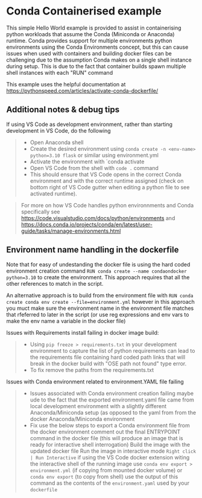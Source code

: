 Conda Containerised example
=
This simple Hello World example is provided to assist in containerising python workloads that assume the Conda (Miniconda or Anaconda) runtime. Conda provides support for  multiple environments python environments using the Conda Environments concept, but this can cause issues when used with containers and building docker files can be challenging due to the assumption Conda makes on a single shell instance during setup. This is due to the fact that container builds spawn multiple shell instances with each "RUN" command

This example uses the helpful documentation at https://pythonspeed.com/articles/activate-conda-dockerfile/ 

Additional notes & debug tips
-
If using VS Code as development environment, rather than starting development in VS Code, do the following

>- Open Anaconda shell 
>- Create the desired environment using `conda create -n <env-name> python=3.10 flask` or similar using environment.yml
>- Activate the environment with `conda activate <env-name>  
>- Open VS Code from the shell with `code .` command
>- This should ensure that VS Code opens in the correct Conda environment and with the correct runtime assigned (check on bottom right of VS Code gutter when editing a python file to see activated runtime). 

> For more on how VS Code handles python environnments and Conda specifically see https://code.visualstudio.com/docs/python/environments and https://docs.conda.io/projects/conda/en/latest/user-guide/tasks/manage-environments.html  

Environment name handling in the dockerfile
-
Note that for easy of undestanding the docker file is using the  hard coded environment creation command `RUN conda create --name condaondocker python=3.10` to create the environment. This approach requires that all the other references to <env-name> match in the script. 

An alternative approach is to build from the environment file with `RUN conda create conda env create --file=environment.yml` however in this approach you muct make sure the environment name in the environment file matches that rfeferred to later in the script (or use reg expressions and env vars to make the env name a variable in the docker file) 

Issues with Requirements install failing in docker image build: 
> - Using `pip freeze > requirements.txt` in your development environment to capture the list of python requirements can lead to the requirements file containing hard coded path links that will break in the docker build with "OSE path not found" type error. 
>- To fix remove the paths from the requirements.txt

Issues with Conda environment related to environment.YAML file failing
> - Issues associated with Conda environment creation failing maybe ude to the fact that the exported environment.yaml file came from local development environment with a slightly different Anaconda/Miniconda setup (as opposed to the yaml from from the docker Anaconda/Miniconda environment
> - Fix use the below steps to export a Conda environment file from the docker environment
> comment out the final ENTRYPOINT command in the docker file (this will produce an image that is ready for interactive shell interrogation)
>  Build the image with the updated docker file
> Run the image in interactive mode `Right click | Run Interactive` if using the VS Code docker extension
> witing the interactive shell of the running image use 
> `conda env export > environment.yml` (if copying from mounted docker volume) or `conda env export` (to copy from shell)
> use the output of this command as the contents of the `environment.yaml` used by your `dockerfile`